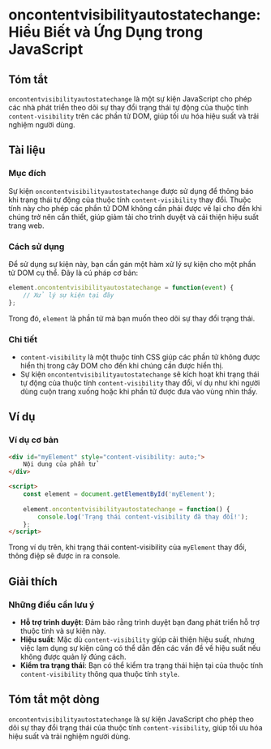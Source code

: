 <!--
Meta Description: # oncontentvisibilityautostatechange: Hiểu Biết và Ứng Dụng trong JavaScript ## Tóm tắt `oncontentvisibilityautostatechange` là một sự kiện JavaScript...
Meta Keywords: content, visibility, kiện, trạng, thái
-->

# oncontentvisibilityautostatechange: Hiểu Biết và Ứng Dụng trong JavaScript

## Tóm tắt
`oncontentvisibilityautostatechange` là một sự kiện JavaScript cho phép các nhà phát triển theo dõi sự thay đổi trạng thái tự động của thuộc tính `content-visibility` trên các phần tử DOM, giúp tối ưu hóa hiệu suất và trải nghiệm người dùng.

## Tài liệu
### Mục đích
Sự kiện `oncontentvisibilityautostatechange` được sử dụng để thông báo khi trạng thái tự động của thuộc tính `content-visibility` thay đổi. Thuộc tính này cho phép các phần tử DOM không cần phải được vẽ lại cho đến khi chúng trở nên cần thiết, giúp giảm tải cho trình duyệt và cải thiện hiệu suất trang web.

### Cách sử dụng
Để sử dụng sự kiện này, bạn cần gán một hàm xử lý sự kiện cho một phần tử DOM cụ thể. Đây là cú pháp cơ bản:

```javascript
element.oncontentvisibilityautostatechange = function(event) {
    // Xử lý sự kiện tại đây
};
```
Trong đó, `element` là phần tử mà bạn muốn theo dõi sự thay đổi trạng thái.

### Chi tiết
- `content-visibility` là một thuộc tính CSS giúp các phần tử không được hiển thị trong cây DOM cho đến khi chúng cần được hiển thị.
- Sự kiện `oncontentvisibilityautostatechange` sẽ kích hoạt khi trạng thái tự động của thuộc tính `content-visibility` thay đổi, ví dụ như khi người dùng cuộn trang xuống hoặc khi phần tử được đưa vào vùng nhìn thấy.

## Ví dụ
### Ví dụ cơ bản
```html
<div id="myElement" style="content-visibility: auto;">
    Nội dung của phần tử
</div>

<script>
    const element = document.getElementById('myElement');
    
    element.oncontentvisibilityautostatechange = function() {
        console.log('Trạng thái content-visibility đã thay đổi!');
    };
</script>
```
Trong ví dụ trên, khi trạng thái content-visibility của `myElement` thay đổi, thông điệp sẽ được in ra console.

## Giải thích
### Những điều cần lưu ý
- **Hỗ trợ trình duyệt**: Đảm bảo rằng trình duyệt bạn đang phát triển hỗ trợ thuộc tính và sự kiện này.
- **Hiệu suất**: Mặc dù `content-visibility` giúp cải thiện hiệu suất, nhưng việc lạm dụng sự kiện cũng có thể dẫn đến các vấn đề về hiệu suất nếu không được quản lý đúng cách.
- **Kiểm tra trạng thái**: Bạn có thể kiểm tra trạng thái hiện tại của thuộc tính `content-visibility` thông qua thuộc tính `style`.

## Tóm tắt một dòng
`oncontentvisibilityautostatechange` là sự kiện JavaScript cho phép theo dõi sự thay đổi trạng thái của thuộc tính `content-visibility`, giúp tối ưu hóa hiệu suất và trải nghiệm người dùng.